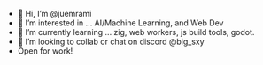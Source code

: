- 👋 Hi, I’m @juemrami
- 👀 I’m interested in ... AI/Machine Learning, and Web Dev
- 🌱 I’m currently learning ... zig, web workers, js build tools, godot.
- 💞️ I’m looking to collab or chat on discord @big_sxy
- Open for work!

<!---
juemrami/juemrami is a ✨ special ✨ repository because its `README.md` (this file) appears on your GitHub profile.
You can click the Preview link to take a look at your changes.
--->
